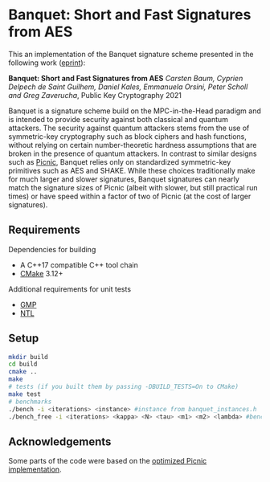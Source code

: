 # Banquet: Short and Fast Signatures from AES 
This an implementation of the Banquet signature scheme presented in the following work ([eprint](https://eprint.iacr.org/2021/068)):

**Banquet: Short and Fast Signatures from AES**
*Carsten Baum, Cyprien Delpech de Saint Guilhem, Daniel Kales, Emmanuela Orsini, Peter Scholl and Greg Zaverucha*,
Public Key Cryptography 2021


Banquet is a signature scheme build on the MPC-in-the-Head paradigm and is intended to provide security against both classical and quantum attackers. The security against quantum attackers stems from the use of symmetric-key cryptography such as block ciphers and hash functions, without relying on certain number-theoretic hardness assumptions that are broken in the presence of quantum attackers. In contrast to similar designs such as [Picnic](https://microsoft.github.io/Picnic/), Banquet relies only on standardized symmetric-key primitives such as AES and SHAKE. While these choices traditionally make for much larger and slower signatures, Banquet signatures can nearly match the signature sizes of Picnic (albeit with slower, but still practical run times) or have speed within a factor of two of Picnic (at the cost of larger signatures).


## Requirements

Dependencies for building
* A C++17 compatible C++ tool chain
* [CMake](https://cmake.org/) 3.12+

Additional requirements for unit tests
* [GMP](https://gmplib.org/)
* [NTL](https://shoup.net/ntl)


## Setup

```bash
mkdir build
cd build
cmake ..
make 
# tests (if you built them by passing -DBUILD_TESTS=On to CMake)
make test
# benchmarks
./bench -i <iterations> <instance> #instance from banquet_instances.h
./bench_free -i <iterations> <kappa> <N> <tau> <m1> <m2> <lambda> #benchmark parameters freely, see paper for secure parameters
```

## Acknowledgements

Some parts of the code were based on the [optimized Picnic implementation](https://github.com/IAIK/Picnic).